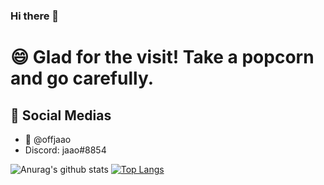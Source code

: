 ### Hi there 👋

<!--
**offjaao/brenoffjaaooxzz** is a ✨ _special_ ✨ repository because its `README.md` (this file) appears on your GitHub profile.

Here are some ideas to get you started:

- 🔭 I’m currently working on ...
- 🌱 I’m currently learning ...
- 👯 I’m looking to collaborate on ...
- 🤔 I’m looking for help with ...
- 💬 Ask me about ...
- 📫 How to reach me: ...
- 😄 Pronouns: ...
- ⚡ Fun fact: ...
-->

# 😄 Glad for the visit! Take a popcorn and go carefully.

## 💬 Social Medias
  - 🐤 @offjaao
  - Discord: jaao#8854

![Anurag's github stats](https://github-readme-stats.vercel.app/api?username=offjaao&show_icons=true&theme=dark)
[![Top Langs](https://github-readme-stats.vercel.app/api/top-langs/?username=offjaao&theme=dark)](https://github.com/anuraghazra/github-readme-stats)

